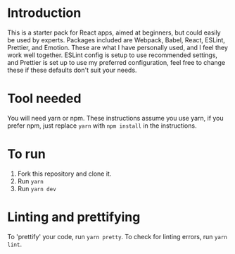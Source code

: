 # Introduction

This is a starter pack for React apps, aimed at beginners, but could easily be used by experts. Packages included are Webpack, Babel, React, ESLint, Prettier, and Emotion. These are what I have personally used, and I feel they work well together. ESLint config is setup to use recommended settings, and Prettier is set up to use my preferred configuration, feel free to change these if these defaults don't suit your needs.

# Tool needed

You will need yarn or npm. These instructions assume you use yarn, if you prefer npm, just replace `yarn` with `npm install` in the instructions.

# To run

1. Fork this repository and clone it.
2. Run `yarn`
3. Run `yarn dev`

# Linting and prettifying

To 'prettify' your code, run `yarn pretty`. To check for linting errors, run `yarn lint`.
